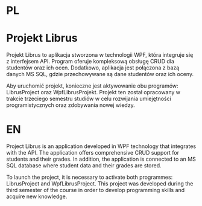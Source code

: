 # PL
# Projekt Librus
Projekt Librus to aplikacja stworzona w technologii WPF, która integruje się z interfejsem API. Program oferuje kompleksową obsługę CRUD dla studentów oraz ich ocen. Dodatkowo, aplikacja jest połączona z bazą danych MS SQL, gdzie przechowywane są dane studentów oraz ich oceny.

Aby uruchomić projekt, konieczne jest aktywowanie obu programów: LibrusProject oraz WpfLibrusProjekt. Projekt ten został opracowany w trakcie trzeciego semestru studiów w celu rozwijania umiejętności programistycznych oraz zdobywania nowej wiedzy.

# EN
Project Librus is an application developed in WPF technology that integrates with the API. The application offers comprehensive CRUD support for students and their grades. In addition, the application is connected to an MS SQL database where student data and their grades are stored.

To launch the project, it is necessary to activate both programmes: LibrusProject and WpfLibrusProject. This project was developed during the third semester of the course in order to develop programming skills and acquire new knowledge.
